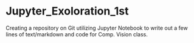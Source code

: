 # Jupyter_Exoloration_1st
Creating a repository on Git utilizing Jupyter Notebook to write out a few lines of text/markdown and code for Comp. Vision class.
